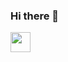 ### Hi there 👋
<img height="32" width="32" src="https://cdn.jsdelivr.net/npm/simple-icons@v3/icons/[Twitter].svg" />
